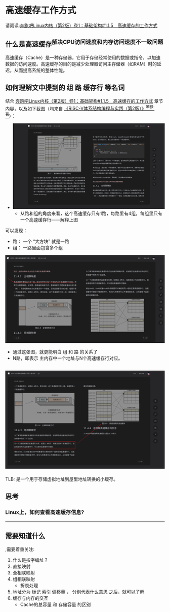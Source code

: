 # 高速缓存工作方式
请阅读:[奔跑吧Linux内核（第2版）卷1：基础架构#1.1.5　高速缓存的工作方式](../006.BOOKs/Run%20Linux%20Kernel%20(2nd%20Edition)%20Volume%201:%20Infrastructure.epub) 

## 什么是高速缓存<sup>解决CPU访问速度和内存访问速度不一致问题</sup>
高速缓存（Cache）是一种存储器，它用于存储经常使用的数据或指令，以加速数据的访问速度。高速缓存的目的是减少处理器访问主存储器（如RAM）时的延迟，从而提高系统的整体性能。

## 如何理解文中提到的 组 路 缓存行 等名词
结合 [奔跑吧Linux内核（第2版）卷1：基础架构#1.1.5　高速缓存的工作方式](../006.BOOKs/Run%20Linux%20Kernel%20(2nd%20Edition)%20Volume%201:%20Infrastructure.epub)  章节内容，以及如下截图（均来自 [《RISC-V体系结构编程与实践（第2版）》<sup>笨叔·著</sup>](../006.BOOKs/RISC-V%20Architecture%20Programming%20and%20Practice.pdf)）：
- ![kernel_cache_20241214222224.jpg](./IMGS/kernel_cache_20241214222224.jpg)
    + 从路和组的角度来看，这个高速缓存只有1路，每路里有4组，每组里只有一个高速缓存行——解释上图

可以发现：
- 路： 一个 “大方块” 就是一路
- 组： 一路里面包含多个组

![kernel_cache_20241214223409.jpg](./IMGS/kernel_cache_20241214223409.jpg)
  - 通过这张图，就更能明白 组 和 路 的关系了
  - N路，即表示 主内存中一个地址与N个高速缓存行对应。

![kernel_cache_20241214224237.jpg](./IMGS/kernel_cache_20241214224237.jpg)
---

TLB: 是一个用于存储虚拟地址到屋里地址转换的小缓存。


## 思考
### Linux上，如何查看高速缓存信息?

---

## 需要知道什么
,需要着重关注:
1. 什么是按字编址？
2. 直接映射
3. 全相联映射
4. 组相联映射
   - 折衷处理
5. 地址分为 标记  索引 偏移量 ， 分别代表什么意思
之后，就可以了解
6. 缓存与内存的交互
   - Cache的总容量 和 存储容量 的区别
